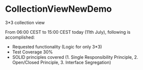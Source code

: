 # CollectionViewNewDemo
3*3 collection view


From 06:00 CEST to 15:00 CEST today (11th July), following is accomplished:
- Requested functionality (Logic for only 3*3)
- Test Coverage 30%
- SOLID principles covered (1. Single Responsibility Principle, 2. Open/Closed Principle, 3. Interface Segregation)
